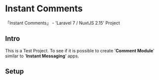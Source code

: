 # Instant Comments
「Instant Comments」 - 'Laravel 7 / NuxtJS 2.15' Project

## Intro

This is a Test Project.
To see if it is possible to create '__Comment Module__' similar to '__Instant Messaging__' apps.

## Setup
